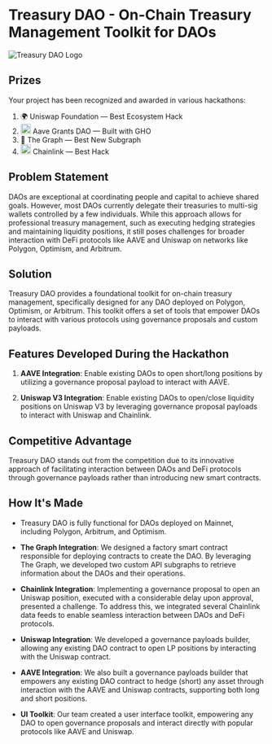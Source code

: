 # Treasury DAO - On-Chain Treasury Management Toolkit for DAOs

![Treasury DAO Logo](https://storage.googleapis.com/ethglobal-api-production/projects%2Fhjfj3%2Fimages%2Ftreasurydao_1.jpg)

## Prizes

Your project has been recognized and awarded in various hackathons:

1. 🌍 Uniswap Foundation — Best Ecosystem Hack
2. <img src="https://storage.googleapis.com/ethglobal-api-production/organizations%2Foiv32%2Flogo%2F1675803642879_EdjUdYhC_400x400.jpeg" width="20" height="20"/> Aave Grants DAO — Built with GHO
3. 🥇 The Graph — Best New Subgraph
4. <img src="https://storage.googleapis.com/ethglobal-api-production/organizations%2Ff8ku2%2Fimages%2FChainlink%20Hexagon.png" width="20" height="20"/> Chainlink — Best Hack

## Problem Statement

DAOs are exceptional at coordinating people and capital to achieve shared goals. However, most DAOs currently delegate their treasuries to multi-sig wallets controlled by a few individuals. While this approach allows for professional treasury management, such as executing hedging strategies and maintaining liquidity positions, it still poses challenges for broader interaction with DeFi protocols like AAVE and Uniswap on networks like Polygon, Optimism, and Arbitrum.

## Solution

Treasury DAO provides a foundational toolkit for on-chain treasury management, specifically designed for any DAO deployed on Polygon, Optimism, or Arbitrum. This toolkit offers a set of tools that empower DAOs to interact with various protocols using governance proposals and custom payloads.

## Features Developed During the Hackathon

1. **AAVE Integration**: Enable existing DAOs to open short/long positions by utilizing a governance proposal payload to interact with AAVE.

2. **Uniswap V3 Integration**: Enable existing DAOs to open/close liquidity positions on Uniswap V3 by leveraging governance proposal payloads to interact with Uniswap and Chainlink.

## Competitive Advantage

Treasury DAO stands out from the competition due to its innovative approach of facilitating interaction between DAOs and DeFi protocols through governance payloads rather than introducing new smart contracts.

## How It's Made

- Treasury DAO is fully functional for DAOs deployed on Mainnet, including Polygon, Arbitrum, and Optimism.

- **The Graph Integration**: We designed a factory smart contract responsible for deploying contracts to create the DAO. By leveraging The Graph, we developed two custom API subgraphs to retrieve information about the DAOs and their operations.

- **Chainlink Integration**: Implementing a governance proposal to open an Uniswap position, executed with a considerable delay upon approval, presented a challenge. To address this, we integrated several Chainlink data feeds to enable seamless interaction between DAOs and DeFi protocols.

- **Uniswap Integration**: We developed a governance payloads builder, allowing any existing DAO contract to open LP positions by interacting with the Uniswap contract.

- **AAVE Integration**: We also built a governance payloads builder that empowers any existing DAO contract to hedge (short) any asset through interaction with the AAVE and Uniswap contracts, supporting both long and short positions.

- **UI Toolkit**: Our team created a user interface toolkit, empowering any DAO to open governance proposals and interact directly with popular protocols like AAVE and Uniswap.
